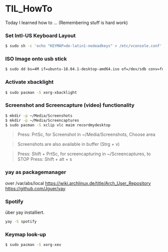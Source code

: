 # TIL_HowTo
Today I learned how to ... (Remembering stuff is hard work)

### Set Intl-US Keyboard Layout
```bash
$ sudo sh -c 'echo "KEYMAP=de-latin1-nodeadkeys" > /etc/vconsole.conf'
```
### ISO Image onto usb stick
```bash
$ sudo dd bs=4M if=ubuntu-18.04.1-desktop-amd64.iso of=/dev/sdb conv=fdatasync status=progress && sync
```

### Activate xbacklight
```bash
$ sudo pacman -S xorg-xbacklight
```

### Screenshot and Screencapture (video) functionality
```bash
$ mkdir -p ~/Media/Screenshots
$ mkdir -p ~/Media/Screencaptures
$ sudo pacman -S xclip vlc maim recordmydesktop
```
> Press: PrtSc, for Screenshot in ~/Media/Screenshots, Choose area

> Screenshots are also available in buffer (Strg + v)

> Press: Shift + PrtSc, for screencapturing in ~/Screencaptures, to STOP Press: Shift + alt + s

### yay as packagemanager
over /var/abs/local 
https://wiki.archlinux.de/title/Arch_User_Repository
https://github.com/Jguer/yay

### Spotify
über yay installiert.
```bash
yay -S spotify
```

### Keymap look-up
```bash
$ sudo pacman -S xorg-xev
```
